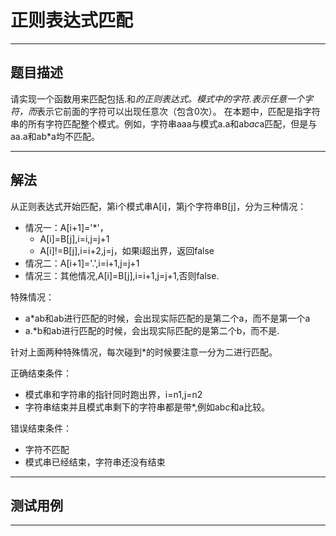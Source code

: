 # 正则表达式匹配

____

## 题目描述

请实现一个函数用来匹配包括.和*的正则表达式。模式中的字符.表示任意一个字符，而*表示它前面的字符可以出现任意次（包含0次）。 在本题中，匹配是指字符串的所有字符匹配整个模式。例如，字符串aaa与模式a.a和ab*ac*a匹配，但是与aa.a和ab*a均不匹配。
____

## 解法

从正则表达式开始匹配，第i个模式串A[i]，第j个字符串B[j]，分为三种情况：

* 情况一：A[i+1]='*'，
  * A[i]=B[j],i=i,j=j+1
  * A[i]!=B[j],i=i+2,j=j，如果i超出界，返回false
* 情况二：A[i+1]='.',i=i+1,j=j+1
* 情况三：其他情况,A[i]=B[j],i=i+1,j=j+1,否则false.

特殊情况：

* a*ab和ab进行匹配的时候，会出现实际匹配的是第二个a，而不是第一个a
* a.*b和ab进行匹配的时候，会出现实际匹配的是第二个b，而不是.

针对上面两种特殊情况，每次碰到*的时候要注意一分为二进行匹配。

正确结束条件：

* 模式串和字符串的指针同时跑出界，i=n1,j=n2
* 字符串结束并且模式串剩下的字符串都是带*,例如ab*c*和a比较。

错误结束条件：

* 字符不匹配
* 模式串已经结束，字符串还没有结束

____

## 测试用例


___

